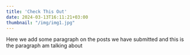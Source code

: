 ```yaml
---
title: 'Check This Out'
date: 2024-03-13T16:11:21+03:00
thumbnail: "/img/img1.jpg"
---
```

Here we add some paragraph on the posts we have submitted and this is the paragraph am talking about
